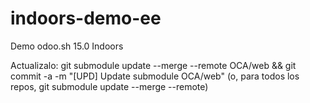 # indoors-demo-ee
Demo odoo.sh 15.0 Indoors

Actualizalo: git submodule update --merge --remote OCA/web && git commit -a -m "[UPD] Update submodule OCA/web" (o, para todos los repos, git submodule update --merge --remote)
